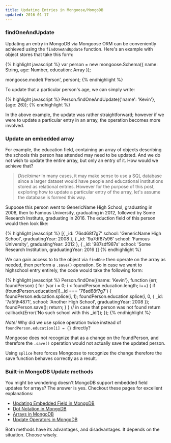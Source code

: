 ```yaml
---
title: Updating Entries in Mongoose/MongoDB
updated: 2016-01-17
---
```


### findOneAndUpdate

Updating an entry in MongoDB via Mongoose ORM can be conveniently achieved using the ```findOneAndUpdate``` function. Here's an example with object stores that take this form:

{% highlight javascript %}
var person = new mongoose.Schema({
  name: String,
  age: Number,
  education: Array
});

mongoose.model('Person', person);
{% endhighlight %}

To update that a particular person's age, we can simply write:

{% highlight javascript %}
Person.findOneAndUpdate({'name': 'Kevin'}, {age: 26});
{% endhighlight %}

In the above example, the update was rather straightforward; however if we were to update a particular entry in an array, the operation becomes more involved.

### Update an embedded array
For example, the education field, containing an array of objects describing the schools this person has attended may need to be updated. And we do not wish to update the entire array, but only an entry of it. How would we achieve that?

> *Disclaimer*
In many cases, it may make sense to use a SQL database since a larger dataset would have people and educational institutions stored as relational entries. However for the purpose of this post, exploring how to update a particular entry of the array, let's assume the database is formed this way.

Suppose this person went to GenericName High School, graduating in 2008, then to Famous University, graduating in 2012, followed by Some Research Institute, graduating in 2016. The eduction field of this person would then look like:

{% highlight javascript %}
[{
  _id: '76sd68f7g7'
  school: 'GenericName High School',
  graduatingYear: 2008
}, {
  _id: '9a7df87s96'
  school: 'Famous University',
  graduatingYear: 2012
}, {
  _id: '987sdf987s'
  school: 'Some Research Institution,
  graduatingYear: 2016
}]
{% endhighlight %}

We can gain access to to the object via ```findOne``` then operate on the array as needed, then perform a ```.save()``` operation. So in case we want to highschool entry entirely, the code would take the following form:

{% highlight javascript %}
Person.findOne({name: 'Kevin'}, function (err, foundPerson) {
  for (var i = 0; i < foundPerson.education.length; i++) {
    if (foundPerson.education[i]._id === '76sd68f7g7') {
      foundPerson.education.splice(i, 1);
      foundPerson.education.splice(i, 0, {
        _id: '7a5fjh4871',
        school: 'Another High School',
        graduatingYear: 2008
      });
      foundPerson.save();
      return;
    }
  }
  // in case that person was not found
  return callback(Error('No such school with this _id'));
});
{% endhighlight %}

*Note!*
Why did we use splice operation twice instead of ```foundPerson.education[i] = {}``` directly?

Mongoose does not recognize that as a change on the foundPerson, and therefore the ```.save()``` operation would not actually save the updated person.

Using ```splice``` here forces Mongoose to recognize the change therefore the save function behaves correctly as a result.

### Built-in MongoDB Update methods
You might be wondering doesn't MongoDB support embedded field updates for arrays? The answer is yes. Checkout these pages for excellent explanations:

* [Updating Embedded Field in MongoDB](https://docs.mongodb.org/manual/tutorial/modify-documents/#update-an-embedded-field)
* [Dot Notation in MongoDB](https://docs.mongodb.org/manual/core/document/#dot-notation)
* [Arrays in MongoDB](https://docs.mongodb.org/manual/tutorial/query-documents/#arrays)
* [Update Operators in MongoDB](https://docs.mongodb.org/manual/reference/operator/update/)

Both methods have its advantages, and disadvantages. It depends on the situation. Choose wisely.






